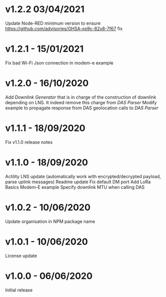 # v1.2.2 03/04/2021
Update Node-RED minimum version to ensure https://github.com/advisories/GHSA-xp9c-82x8-7f67 fix

# v1.2.1 - 15/01/2021
Fix bad Wi-Fi Json connection in modem-e example

# v1.2.0 - 16/10/2020
Add *Downlink Generator* that is in charge of the construction of downlink depending on LNS. It indeed remove this charge from *DAS Parser*
Modify example to propagate response from DAS geolocation calls to *DAS Parser*

# v1.1.1 - 18/09/2020
Fix v1.1.0 release notes

# v1.1.0 - 18/09/2020
Actility LNS update (automatically work with encrypted/decrypted payload, parse uplink messages)
Readme update
Fix default DM port
Add LoRa Basics Modem-E example
Specify downlink MTU when calling DAS

# v1.0.2 - 10/06/2020
Update organisation in NPM package name

# v1.0.1 - 10/06/2020
License update

# v1.0.0 - 06/06/2020
Initial release